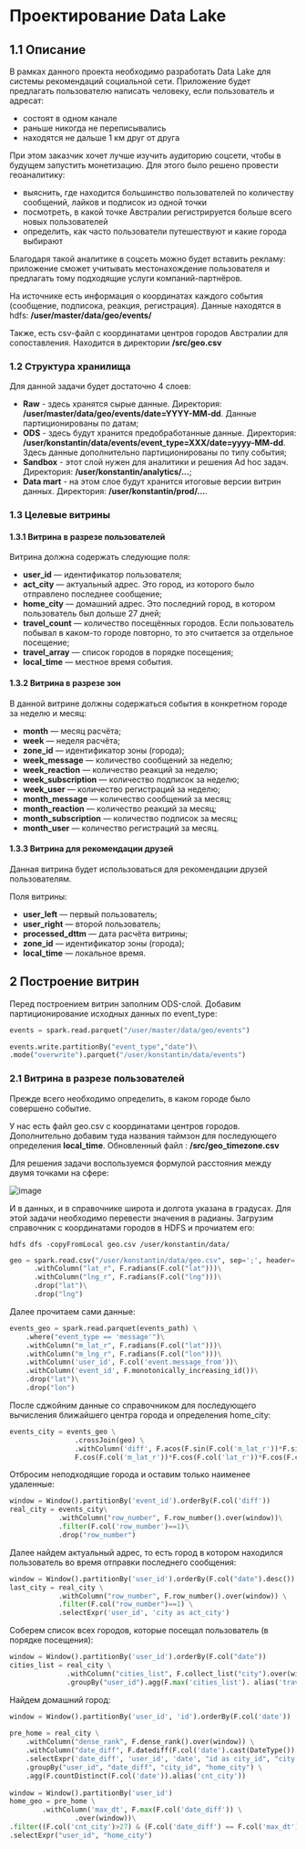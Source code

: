 # Проектирование Data Lake

## 1.1 Описание
В рамках данного проекта необходимо разработать Data Lake для системы рекомендаций социальной сети.
Приложение будет предлагать пользователю написать человеку, если пользователь и адресат:

- состоят в одном канале
- раньше никогда не переписывались
- находятся не дальше 1 км друг от друга

При этом заказчик хочет лучше изучить аудиторию соцсети, чтобы в будущем запустить монетизацию. Для этого было решено провести геоаналитику:

- выяснить, где находится большинство пользователей по количеству сообщений, лайков и подписок из одной точки
- посмотреть, в какой точке Австралии регистрируется больше всего новых пользователей
- определить, как часто пользователи путешествуют и какие города выбирают

Благодаря такой аналитике в соцсеть можно будет вставить рекламу: приложение сможет учитывать местонахождение пользователя и предлагать тому подходящие услуги компаний-партнёров. 

На источнике есть информация о координатах каждого события (сообщение, подписока, реакция, регистрация). 
Данные находятся в hdfs: **/user/master/data/geo/events/**

Также, есть csv-файл с координатами центров городов Австралии для сопоставления. Находится в директории **/src/geo.csv**

### 1.2 Структура хранилища
Для данной задачи будет достаточно 4 слоев:

- **Raw** - здесь хранятся сырые данные. Директория: **/user/master/data/geo/events/date=YYYY-MM-dd**. Данные партиционированы по датам;
- **ODS** - здесь будут хранится предобработанные данные. Директория: **/user/konstantin/data/events/event_type=XXX/date=yyyy-MM-dd**. Здесь данные дополнительно партиционированы по типу события;
- **Sandbox** - этот слой нужен для аналитики и решения Ad hoc задач. Директория: **/user/konstantin/analytics/…**;
- **Data mart** - на этом слое будут хранится итоговые версии витрин данных. Директория: **/user/konstantin/prod/…**.

### 1.3 Целевые витрины

#### 1.3.1 Витрина в разрезе пользователей

Витрина должна содержать следующие поля:

- **user_id** — идентификатор пользователя;
- **act_city** — актуальный адрес. Это город, из которого было отправлено последнее сообщение;
- **home_city** — домашний адрес. Это последний город, в котором пользователь был дольше 27 дней;
- **travel_count** — количество посещённых городов. Если пользователь побывал в каком-то городе повторно, то это считается за отдельное посещение;
- **travel_array** — список городов в порядке посещения;
- **local_time** — местное время события.

#### 1.3.2 Витрина в разрезе зон

В данной витрине должны содержаться события в конкретном городе за неделю и месяц:

- **month** — месяц расчёта;
- **week** — неделя расчёта;
- **zone_id** — идентификатор зоны (города);
- **week_message** — количество сообщений за неделю;
- **week_reaction** — количество реакций за неделю;
- **week_subscription** — количество подписок за неделю;
- **week_user** — количество регистраций за неделю;
- **month_message** — количество сообщений за месяц;
- **month_reaction** — количество реакций за месяц;
- **month_subscription** — количество подписок за месяц;
- **month_user** — количество регистраций за месяц.

#### 1.3.3 Витрина для рекомендации друзей

Данная витрина будет использоваться для рекомендации друзей пользователям. 

Поля витрины:

- **user_left** — первый пользователь;
- **user_right** — второй пользователь;
- **processed_dttm** — дата расчёта витрины;
- **zone_id** — идентификатор зоны (города);
- **local_time** — локальное время.

## 2 Построение витрин

Перед построением витрин заполним ODS-слой. Добавим партиционирование исходных данных по event_type:

```python
events = spark.read.parquet("/user/master/data/geo/events")

events.write.partitionBy("event_type","date")\
.mode("overwrite").parquet("/user/konstantin/data/events")
```

### 2.1 Витрина в разрезе пользователей 

Прежде всего необходимо определить, в каком городе было совершено событие.

У нас есть файл geo.csv с координатами центров городов. Дополнительно добавим туда названия таймзон для последующего определения **local_time**.
Обновленный файл : **/src/geo_timezone.csv** 

Для решения задачи воспользуемся формулой расстояния между двумя точками на сфере:

![image](https://user-images.githubusercontent.com/63814959/226187846-93b00a04-d831-4552-9120-1f18e40516e8.png)

И в данных, и в справочнике широта и долгота указана в градусах. Для этой задачи необходимо перевести значения в радианы.
Загрузим справочник с координатами городов в HDFS и прочиатем его:

```console
hdfs dfs -copyFromLocal geo.csv /user/konstantin/data/
```

```python 
geo = spark.read.csv("/user/konstantin/data/geo.csv", sep=';', header= True)\
      .withColumn("lat_r", F.radians(F.col("lat")))\
      .withColumn("lng_r", F.radians(F.col("lng")))\
      .drop("lat")\
      .drop("lng")
```
Далее прочитаем сами данные:

```python
events_geo = spark.read.parquet(events_path) \
    .where("event_type == 'message'")\
    .withColumn("m_lat_r", F.radians(F.col("lat")))\
    .withColumn("m_lng_r", F.radians(F.col("lon")))\
    .withColumn('user_id', F.col('event.message_from'))\
    .withColumn('event_id', F.monotonically_increasing_id())\
	.drop("lat")\
	.drop("lon")
```

После сджойним данные со справочником для последующего вычисления ближайшего центра города и определения home_city:

```python
events_city = events_geo \
                .crossJoin(geo) \
                .withColumn('diff', F.acos(F.sin(F.col('m_lat_r'))*F.sin(F.col('lat_r')) + 
				F.cos(F.col('m_lat_r'))*F.cos(F.col('lat_r'))*F.cos(F.col('m_lng_r')-F.col('lng_r')))*F.lit(6371))
```

Отбросим неподходящие города и оставим только наименее удаленные:

```python
window = Window().partitionBy('event_id').orderBy(F.col('diff'))
real_city = events_city\
            .withColumn("row_number", F.row_number().over(window))\
            .filter(F.col('row_number')==1)\
            .drop("row_number")
```

Далее найдем актуальный адрес, то есть город в котором находился пользователь во время отправки последнего сообщения:

```python
window = Window().partitionBy('user_id').orderBy(F.col("date").desc())
last_city = real_city \
            .withColumn("row_number", F.row_number().over(window)) \
            .filter(F.col("row_number")==1) \
            .selectExpr('user_id', 'city as act_city')
```

Соберем список всех городов, которые посещал пользователь (в порядке посещения):

```python
window = Window().partitionBy('user_id').orderBy(F.col("date"))
cities_list = real_city \
              .withColumn("cities_list", F.collect_list("city").over(window)) \
              .groupBy("user_id").agg(F.max('cities_list'). alias('travel_array'))
```

Найдем домашний город:

```python 
window = Window().partitionBy('user_id', 'id').orderBy(F.col('date'))
 
pre_home = real_city \
    .withColumn("dense_rank", F.dense_rank().over(window)) \
    .withColumn("date_diff", F.datediff(F.col('date').cast(DateType()), F.to_date(F.col("dense_rank").cast("string"), 'd'))) \
    .selectExpr('date_diff', 'user_id', 'date', "id as city_id", "city as home_city" ) \
    .groupBy("user_id", "date_diff", "city_id", "home_city") \
    .agg(F.countDistinct(F.col('date')).alias('cnt_city'))
	
window = Window().partitionBy('user_id')
home_geo = pre_home \
        .withColumn('max_dt', F.max(F.col('date_diff')) \
                .over(window))\
.filter((F.col('cnt_city')>27) & (F.col('date_diff') == F.col('max_dt'))) \
.selectExpr("user_id", "home_city")
```
